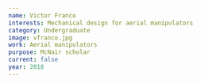 ```yaml
---
name: Victor Franco
interests: Mechanical design for aerial manipulators 
category: Undergraduate
image: vfranco.jpg
work: Aerial manipulators
purpose: McNair scholar
current: false
year: 2018
---
```


